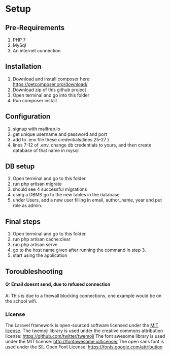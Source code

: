 # Setup

## Pre-Requirements
1. PHP 7
2. MySql
3. An internet connection


## Installation
1. Download and install composer here: https://getcomposer.org/download/
2. Download zip of this github project
3. Open terminal and go into this folder
4. Run composer install

## Configuration

1. signup with mailtrap.io
2. get unique username and password and port
3. add to .env file these credentials(lines 25-27 )
4. lines 7-12 of .env, change db credentials to yours, and then create database of that name in mysql

## DB setup

1. Open terminal and go to this folder.
2. run php artisan migrate
3. should see 4 successful migrations
4. using a DBMS go to the new tables in the database
5. under Users, add a new user filling in email, author_name, year and put role as admin.

## Final steps

1. Open terminal and go to this folder.
2. run php artisan cache:clear
3. run php artisan serve
4. go to the host name given after running the command in step 3.
5. start using the application

## Toroubleshooting
#### Q: Email doesnt send, due to refused connection
A: This is due to a firewall blocking connections, one example would be on the school wifi.

### License

The Laravel framework is open-sourced software licensed under the [MIT license](http://opensource.org/licenses/MIT).
The twemoji library is used under the creative commons attribution license: https://github.com/twitter/twemoji
The font awesome library is used under the MIT license: http://fontawesome.io/license/
The open sans font is used under the SIL Open Font License: https://fonts.google.com/attribution
